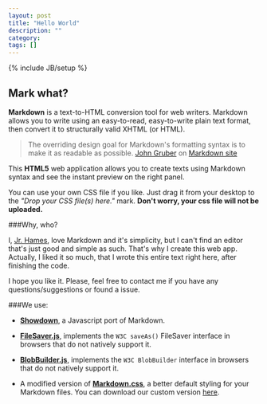 ```yaml
---
layout: post
title: "Hello World"
description: ""
category: 
tags: []
---
```

{% include JB/setup %}

Mark what?
--------

**Markdown** is a text-to-HTML conversion tool for web writers. Markdown allows you to write using an easy-to-read, easy-to-write plain text format, then convert it to structurally valid XHTML (or HTML).

> The overriding design goal for Markdown's
> formatting syntax is to make it as readable 
> as possible.
> [John Gruber] on [Markdown site][1]


This **HTML5** web application allows you to create texts using Markdown syntax and see the instant preview on the right panel.

You can use your own CSS file if you like. Just drag it from your desktop to the *"Drop your CSS file(s) here."* mark. **Don't worry, your css file will not be uploaded.**

###Why, who?

I, [Jr. Hames][6], love Markdown and it's simplicity, but I can't find an editor that's just good and simple as such. That's why I create this web app. Actually, I liked it so much, that I wrote this entire text right here, after finishing the code.

I hope you like it. Please, feel free to contact me if you have any questions/suggestions or found a issue.

###We use:

- **[Showdown][2]**, a Javascript port of Markdown.
- **[FileSaver.js][3]**, implements the `W3C saveAs()` FileSaver interface in browsers that do not natively support it.
- **[BlobBuilder.js][4]**, implements the `W3C BlobBuilder` interface in browsers that do not natively support it.
- A modified version of **[Markdown.css][5]**, a better default styling for your Markdown files. You can download our custom version [here][7].


  [john gruber]: http://daringfireball.net/
  [1]: http://daringfireball.net/projects/markdown/
  [2]: https://github.com/coreyti/showdown "Showdown at GitHub"
  [3]: https://github.com/eligrey/FileSaver.js "FileSaver.js at GitHub"
  [4]: https://github.com/eligrey/BlobBuilder.js "BlobBuilder at GitHub"
  [5]: http://kevinburke.bitbucket.org/markdowncss "Markdown CSS at BitBucket"
  [6]: http://jrham.es "InstantMark creator, Jr. Hames"
  [7]: http://jrham.es/instantmark/preview.css "Preview CSS file - InstantMark"
